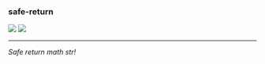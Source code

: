 
### safe-return
<img src="https://img.shields.io/pypi/v/safe-return"> <img src="https://img.shields.io/pypi/status/safe-return">

---

_Safe return math str!_

